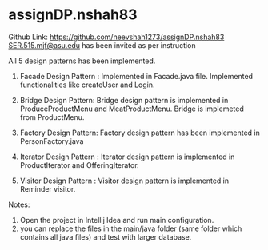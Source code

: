 # assignDP.nshah83

Github Link: https://github.com/neevshah1273/assignDP.nshah83
SER.515.mjf@asu.edu has been invited as per instruction

All 5 design patterns has been implemented.

1. Facade Design Pattern : Implemented in Facade.java file. Implemented functionalities like createUser and Login.

2. Bridge Design Pattern: Bridge design pattern is implemented in ProduceProductMenu and MeatProductMenu. Bridge is implemeted from ProductMenu.

3. Factory Design Pattern: Factory design pattern has been implemented in PersonFactory.java

4. Iterator Design Pattern : Iterator design pattern  is implemented in ProductIterator and OfferingIterator.

5. Visitor Design Pattern : Visitor design pattern is implemented in Reminder visitor.  

Notes:
1. Open the project in Intellij Idea and run main configuration.
2. you can replace the files in the main/java folder (same folder which contains all java files) and test with larger database.
